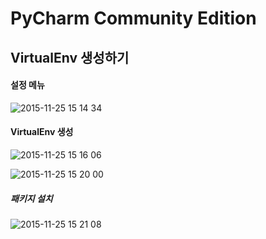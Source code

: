 # PyCharm Community Edition

## VirtualEnv 생성하기

#### 설정 메뉴

![2015-11-25 15 14 34](https://cloud.githubusercontent.com/assets/2065457/11389804/5b89bef0-9387-11e5-8262-6365a3956bf2.png)

#### VirtualEnv 생성

![2015-11-25 15 16 06](https://cloud.githubusercontent.com/assets/2065457/11389821/78f83570-9387-11e5-933a-36c163ed50db.png)

![2015-11-25 15 20 00](https://cloud.githubusercontent.com/assets/2065457/11389878/02ef9d86-9388-11e5-8080-41a97b1ce3b4.png)

##### 패키지 설치

![2015-11-25 15 21 08](https://cloud.githubusercontent.com/assets/2065457/11389892/2b4609c8-9388-11e5-9d58-3448de2a1083.png)

